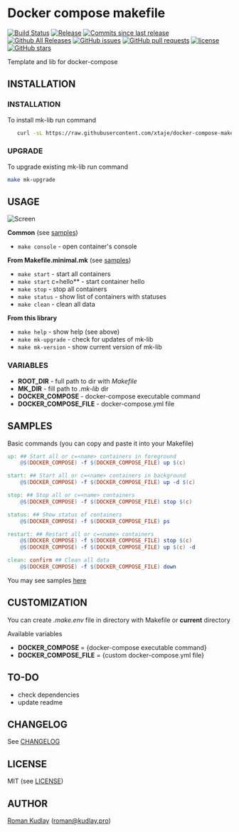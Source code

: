 # Docker compose makefile
[![Build Status](https://travis-ci.org/xtaje/docker-compose-makefile.svg?branch=master)](https://travis-ci.org/xtaje/docker-compose-makefile)
[![Release](https://img.shields.io/github/release/xtaje/docker-compose-makefile.svg)](https://github.com/xtaje/docker-compose-makefile/releases/latest)
[![Commits since last release](https://img.shields.io/github/commits-since/xtaje/docker-compose-makefile/latest.svg)](https://github.com/xtaje/docker-compose-makefile/commits/master)
[![Github All Releases](https://img.shields.io/github/downloads/xtaje/docker-compose-makefile/total.svg)](https://github.com/xtaje/docker-compose-makefile)
[![GitHub issues](https://img.shields.io/github/issues/xtaje/docker-compose-makefile.svg)](https://github.com/xtaje/docker-compose-makefile/issues)
[![GitHub pull requests](https://img.shields.io/github/issues-pr/xtaje/docker-compose-makefile.svg)](https://github.com/xtaje/docker-compose-makefile/pulls)
[![license](https://img.shields.io/github/license/xtaje/docker-compose-makefile.svg)](https://github.com/xtaje/docker-compose-makefile/blob/master/LICENSE)
[![GitHub stars](https://img.shields.io/github/stars/xtaje/docker-compose-makefile.svg?style=social&label=Stars)](https://github.com/xtaje/docker-compose-makefile/stargazers)

Template and lib for docker-compose

## INSTALLATION
### INSTALLATION
To install mk-lib run command
```bash
   curl -sL https://raw.githubusercontent.com/xtaje/docker-compose-makefile/master/scripts/install.sh | sh
```

### UPGRADE
To upgrade existing mk-lib run command
```bash
make mk-upgrade
```

## USAGE
![Screen](https://raw.githubusercontent.com/xtaje/docker-compose-makefile/master/docs/screencast.gif)

**Common** (see [samples](https://github.com/xtaje/docker-compose-makefile/tree/master/samples))
- `make console` - open container's console

**From Makefile.minimal.mk** (see [samples](https://github.com/xtaje/docker-compose-makefile/tree/master/samples))
- `make start` - start all containers
- `make start` c=hello** - start container hello
- `make stop` - stop all containers
- `make status` - show list of containers with statuses
- `make clean` - clean all data

**From this library**
- `make help` - show help (see above)
- `make mk-upgrade` - check for updates of mk-lib
- `make mk-version` - show current version of mk-lib

### VARIABLES
* **ROOT_DIR** - full path to dir with *Makefile*
* **MK_DIR** - fill path to *.mk-lib* dir
* **DOCKER_COMPOSE** - docker-compose executable command
* **DOCKER_COMPOSE_FILE** - docker-compose.yml file 

## SAMPLES

Basic commands (you can copy and paste it into your Makefile)

```makefile
up: ## Start all or c=<name> containers in foreground
	@$(DOCKER_COMPOSE) -f $(DOCKER_COMPOSE_FILE) up $(c)

start: ## Start all or c=<name> containers in background
	@$(DOCKER_COMPOSE) -f $(DOCKER_COMPOSE_FILE) up -d $(c)

stop: ## Stop all or c=<name> containers
	@$(DOCKER_COMPOSE) -f $(DOCKER_COMPOSE_FILE) stop $(c)

status: ## Show status of containers
	@$(DOCKER_COMPOSE) -f $(DOCKER_COMPOSE_FILE) ps

restart: ## Restart all or c=<name> containers
	@$(DOCKER_COMPOSE) -f $(DOCKER_COMPOSE_FILE) stop $(c)
	@$(DOCKER_COMPOSE) -f $(DOCKER_COMPOSE_FILE) up $(c) -d

clean: confirm ## Clean all data
	@$(DOCKER_COMPOSE) -f $(DOCKER_COMPOSE_FILE) down
```
You may see samples [here](https://github.com/xtaje/docker-compose-makefile/tree/master/samples)

## CUSTOMIZATION
You can create _.make.env_ file in directory with Makefile or **current** directory

Available variables

* **DOCKER_COMPOSE** = {docker-compose executable command}
* **DOCKER_COMPOSE_FILE** = {custom docker-compose.yml file}

## TO-DO
- check dependencies
- update readme

## CHANGELOG
See [CHANGELOG](CHANGELOG.md)

## LICENSE
MIT (see [LICENSE](LICENSE))

## AUTHOR
[Roman Kudlay](http://roman.kudlay.pro) ([roman@kudlay.pro](mailto:roman@kudlay.pro))
